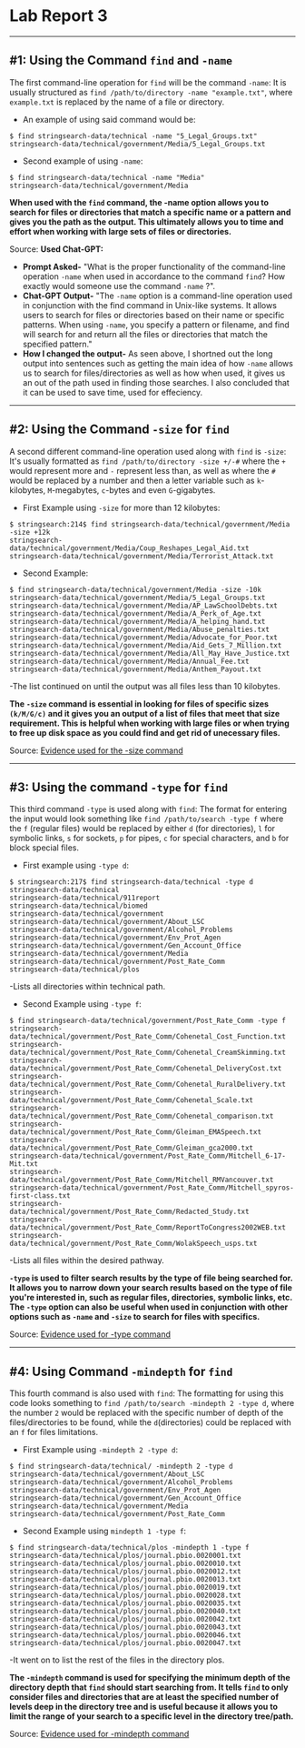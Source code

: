 # Lab Report 3
***

## #1: Using the Command `find` and `-name`
The first command-line operation for `find` will be the command `-name`:
It is usually structured as `find /path/to/directory -name "example.txt"`, where `example.txt` is replaced by the name of a file or directory.
* An example of using said command would be:
```
$ find stringsearch-data/technical -name "5_Legal_Groups.txt"
stringsearch-data/technical/government/Media/5_Legal_Groups.txt
```

* Second example of using `-name`:
```
$ find stringsearch-data/technical -name "Media"
stringsearch-data/technical/government/Media
```
**When used with the `find` command, the -name option allows you to search for files or directories that match a specific name or a pattern and gives you the path as the output. This ultimately allows you to time and effort when working with large sets of files or directories.**

Source: **Used Chat-GPT:**
* **Prompt Asked-** "What is the proper functionality of the command-line operation `-name` when used in accordance to the command `find`? How exactly would someone use the command `-name` ?".
* **Chat-GPT Output-** "The `-name` option is a command-line operation used in conjunction with the find command in Unix-like systems. It allows users to search for files or directories based on their name or specific patterns. When using `-name`, you specify a pattern or filename, and find will search for and return all the files or directories that match the specified pattern."
* **How I changed the output-** As seen above, I shortned out the long output into sentences such as getting the main idea of how `-name` allows us to search for files/directories as well as how when used, it gives us an out of the path used in finding those searches. I also concluded that it can be used to save time, used for effeciency.

***

## #2: Using the Command `-size` for `find`
A second different command-line operation used along with `find` is `-size`:
It's usually formatted as `find /path/to/directory -size +/-#` where the `+` would represent more and `-` represent less than, as well as where the `#` would be replaced by a number and then a letter variable such as `k`-kilobytes, `M`-megabytes, `c`-bytes and even `G`-gigabytes.
* First Example using `-size` for more than 12 kilobytes:
```
$ stringsearch:214$ find stringsearch-data/technical/government/Media -size +12k
stringsearch-data/technical/government/Media/Coup_Reshapes_Legal_Aid.txt
stringsearch-data/technical/government/Media/Terrorist_Attack.txt
```

* Second Example: 
```
$ find stringsearch-data/technical/government/Media -size -10k
stringsearch-data/technical/government/Media/5_Legal_Groups.txt
stringsearch-data/technical/government/Media/AP_LawSchoolDebts.txt
stringsearch-data/technical/government/Media/A_Perk_of_Age.txt
stringsearch-data/technical/government/Media/A_helping_hand.txt
stringsearch-data/technical/government/Media/Abuse_penalties.txt
stringsearch-data/technical/government/Media/Advocate_for_Poor.txt
stringsearch-data/technical/government/Media/Aid_Gets_7_Million.txt
stringsearch-data/technical/government/Media/All_May_Have_Justice.txt
stringsearch-data/technical/government/Media/Annual_Fee.txt
stringsearch-data/technical/government/Media/Anthem_Payout.txt
```
-The list continued on until the output was all files less than 10 kilobytes.

**The `-size` command is essential in looking for files of specific sizes `(k/M/G/c)` and it gives you an output of a list of files that meet that size requirement. This is helpful when working with large files or when trying to free up disk space as you could find and get rid of unecessary files.**

Source: [Evidence used for the -size command](https://www.geeksforgeeks.org/find-command-in-linux-with-examples/)

***

## #3: Using the command `-type` for `find`
This third command `-type` is used along with `find`:
The format for entering the input would look something like `find /path/to/search -type f` where the `f` (regular files) would be replaced by either `d` (for directories), `l` for symbolic links, `s` for sockets, `p` for pipes, `c` for special characters, and `b` for block special files.
* First example using `-type d`:
```
$ stringsearch:217$ find stringsearch-data/technical -type d
stringsearch-data/technical
stringsearch-data/technical/911report
stringsearch-data/technical/biomed
stringsearch-data/technical/government
stringsearch-data/technical/government/About_LSC
stringsearch-data/technical/government/Alcohol_Problems
stringsearch-data/technical/government/Env_Prot_Agen
stringsearch-data/technical/government/Gen_Account_Office
stringsearch-data/technical/government/Media
stringsearch-data/technical/government/Post_Rate_Comm
stringsearch-data/technical/plos
```
-Lists all directories within technical path.

* Second Example using `-type f`:
```
$ find stringsearch-data/technical/government/Post_Rate_Comm -type f
stringsearch-data/technical/government/Post_Rate_Comm/Cohenetal_Cost_Function.txt
stringsearch-data/technical/government/Post_Rate_Comm/Cohenetal_CreamSkimming.txt
stringsearch-data/technical/government/Post_Rate_Comm/Cohenetal_DeliveryCost.txt
stringsearch-data/technical/government/Post_Rate_Comm/Cohenetal_RuralDelivery.txt
stringsearch-data/technical/government/Post_Rate_Comm/Cohenetal_Scale.txt
stringsearch-data/technical/government/Post_Rate_Comm/Cohenetal_comparison.txt
stringsearch-data/technical/government/Post_Rate_Comm/Gleiman_EMASpeech.txt
stringsearch-data/technical/government/Post_Rate_Comm/Gleiman_gca2000.txt
stringsearch-data/technical/government/Post_Rate_Comm/Mitchell_6-17-Mit.txt
stringsearch-data/technical/government/Post_Rate_Comm/Mitchell_RMVancouver.txt
stringsearch-data/technical/government/Post_Rate_Comm/Mitchell_spyros-first-class.txt
stringsearch-data/technical/government/Post_Rate_Comm/Redacted_Study.txt
stringsearch-data/technical/government/Post_Rate_Comm/ReportToCongress2002WEB.txt
stringsearch-data/technical/government/Post_Rate_Comm/WolakSpeech_usps.txt
```
-Lists all files within the desired pathway.

**`-type` is used to filter search results by the type of file being searched for. It allows you to narrow down your search results based on the type of file you're interested in, such as regular files, directories, symbolic links, etc. The `-type` option can also be useful when used in conjunction with other options such as `-name` and `-size` to search for files with specifics.**

Source: [Evidence used for -type command](https://www.howtogeek.com/771399/how-to-use-the-find-command-in-linux/) 

***

## #4: Using Command `-mindepth` for `find`
This fourth command is also used with `find`:
The formatting for using this code looks something to `find /path/to/search -mindepth 2 -type d`, where the number `2` would be replaced with the specific number of depth of the files/directories to be found, while the `d`(directories) could be replaced with an `f` for files limitations.
* First Example using `-mindepth 2 -type d`:
```
$ find stringsearch-data/technical/ -mindepth 2 -type d
stringsearch-data/technical/government/About_LSC
stringsearch-data/technical/government/Alcohol_Problems
stringsearch-data/technical/government/Env_Prot_Agen
stringsearch-data/technical/government/Gen_Account_Office
stringsearch-data/technical/government/Media
stringsearch-data/technical/government/Post_Rate_Comm
```

* Second Example using `mindepth 1 -type f`:
```
$ find stringsearch-data/technical/plos -mindepth 1 -type f
stringsearch-data/technical/plos/journal.pbio.0020001.txt
stringsearch-data/technical/plos/journal.pbio.0020010.txt
stringsearch-data/technical/plos/journal.pbio.0020012.txt
stringsearch-data/technical/plos/journal.pbio.0020013.txt
stringsearch-data/technical/plos/journal.pbio.0020019.txt
stringsearch-data/technical/plos/journal.pbio.0020028.txt
stringsearch-data/technical/plos/journal.pbio.0020035.txt
stringsearch-data/technical/plos/journal.pbio.0020040.txt
stringsearch-data/technical/plos/journal.pbio.0020042.txt
stringsearch-data/technical/plos/journal.pbio.0020043.txt
stringsearch-data/technical/plos/journal.pbio.0020046.txt
stringsearch-data/technical/plos/journal.pbio.0020047.txt
```
-It went on to list the rest of the files in the directory plos.

**The `-mindepth` command is used for specifying the minimum depth of the directory depth that `find` should start searching from. It tells `find` to only consider files and directories that are at least the specified number of levels deep in the directory tree and is useful because it allows you to limit the range of your search to a specific level in the directory tree/path.**

Source: [Evidence used for -mindepth command](https://www.geeksforgeeks.org/mindepth-maxdepth-linux-find-command-limiting-search-specific-directory/)
